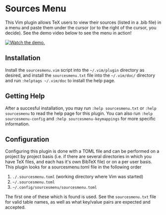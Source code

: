 # Sources Menu

This Vim plugin allows TeX users to view their sources (listed in a .bib file)
in a menu and paste them under the cursor (or to the right of the cursor, you
decide). See the demo video below to see the menu in action!

[![Watch the
demo.](https://img.youtube.com/vi/dZwgT1yUgkA/0.jpg)](https://youtube.com/watch?v=dZwgT1yUgkA)

## Installation

Install the `sourcesmenu.vim` script into the `~/.vim/plugin` directory as
desired, and install the `sourcesmenu.txt` file into the `~/.vim/doc/` directory
and run `:helptags ~/.vim/doc` to install the help page. 

## Getting Help

After a succesful installation, you may run `:help sourcesmenu.txt` or `:help
sourcesmenu` to read the help page for this plugin. You can also run 
`:help sourcesmenu-config` and `:help sourcesmenu-keymappings` for more specific
information. 

## Configuration

Configuring this plugin is done with a TOML file and can be performed on a project 
by project basis (i.e. if
there are several directories in which you have TeX files, and each has it's own
BibTeX file) or on a per user basis. This plugin looks for a sourcesmenu.toml
file in the following order
1. `./.sourcesmenu.toml` (working directory where Vim was started)
2. `~/.sourcesmenu.toml`
3. `~/.config/sourcesmenu/sourcesmenu.toml`

The first one of these which is found is used. See the `sourcesmenu.txt` file
for valid table names, as well as what key/value pairs are expected and
accepted. 
